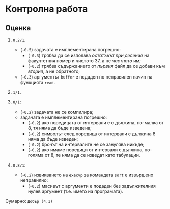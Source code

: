 # Контролна работа

## Оценка

1. `0.2/1`.
    * (`-0.5`) задачата е имплементирана погрешно:
        * (`-0.3`) трябва да се използва *остатъкът при деление* на факултетния номер и числото 37, а не *частното* им;
        * (`-0.2`) трябва съдържанието от *първия* файл да се добави към *втория*, а не обратното;
    * (`-0.3`) аргументът `buffer` е подаден по неправилен начин на функцията `read`.

2. `1/1`.

3. `0/1`:
    * (`-0.2`) задачата не се компилира;
    * задачата е имплементирана погрешно:
        * (`-0.2`) ако поредицата от интервали е с дължина, по-малка от 8, тя няма да бъде изведена;
        * (`-0.2`) символът след поредица от интервали с дължина 8 няма да бъде изведен;
        * (`-0.2`) брочът на интервалите не се занулява никъде;
        * (`-0.2`) ако имаме поредици от интервали с дължина, по-голяма от 8, те няма да се изведат като табулации.

4. `0.8/1`:
    * (`-0.2`) извикването на `execvp` за командата `sort` е извършено неправилно:
        * (`-0.2`) масивът с аргументи е подаден без задължителния нулев аргумент (т.е. името на програмата).

Сумарно: `Добър (4.1)`